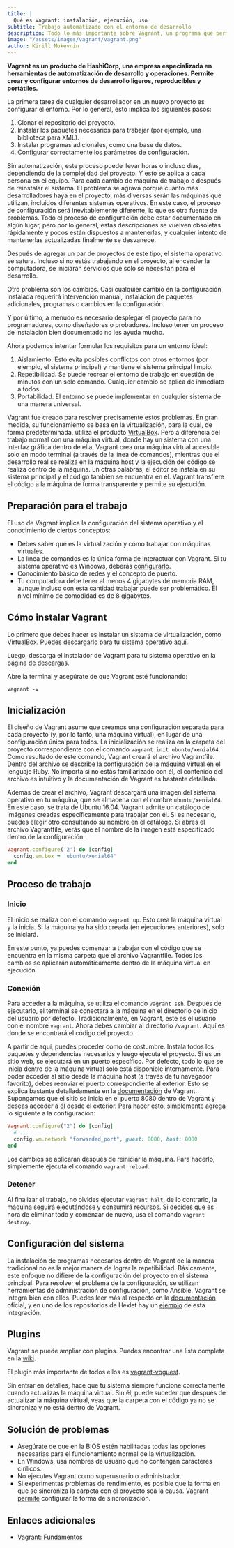 ```yaml
---
title: |
  Qué es Vagrant: instalación, ejecución, uso
subtitle: Trabajo automatizado con el entorno de desarrollo
description: Todo lo más importante sobre Vagrant, un programa que permite crear y configurar entornos de desarrollo ligeros, reproducibles y portátiles
image: "/assets/images/vagrant/vagrant.png"
author: Kirill Mokevnin
---
```


**Vagrant es un producto de HashiCorp, una empresa especializada en herramientas de automatización de desarrollo y operaciones. Permite crear y configurar entornos de desarrollo ligeros, reproducibles y portátiles.**

La primera tarea de cualquier desarrollador en un nuevo proyecto es configurar el entorno. Por lo general, esto implica los siguientes pasos:

1. Clonar el repositorio del proyecto.
2. Instalar los paquetes necesarios para trabajar (por ejemplo, una biblioteca para XML).
3. Instalar programas adicionales, como una base de datos.
4. Configurar correctamente los parámetros de configuración.

<Banner name="intensive-devops" />

Sin automatización, este proceso puede llevar horas o incluso días, dependiendo de la complejidad del proyecto. Y esto se aplica a cada persona en el equipo. Para cada cambio de máquina de trabajo o después de reinstalar el sistema. El problema se agrava porque cuanto más desarrolladores haya en el proyecto, más diversas serán las máquinas que utilizan, incluidos diferentes sistemas operativos. En este caso, el proceso de configuración será inevitablemente diferente, lo que es otra fuente de problemas. Todo el proceso de configuración debe estar documentado en algún lugar, pero por lo general, estas descripciones se vuelven obsoletas rápidamente y pocos están dispuestos a mantenerlas, y cualquier intento de mantenerlas actualizadas finalmente se desvanece.

Después de agregar un par de proyectos de este tipo, el sistema operativo se satura. Incluso si no estás trabajando en el proyecto, al encender la computadora, se iniciarán servicios que solo se necesitan para el desarrollo.

Otro problema son los cambios. Casi cualquier cambio en la configuración instalada requerirá intervención manual, instalación de paquetes adicionales, programas o cambios en la configuración.

Y por último, a menudo es necesario desplegar el proyecto para no programadores, como diseñadores o probadores. Incluso tener un proceso de instalación bien documentado no les ayuda mucho.

Ahora podemos intentar formular los requisitos para un entorno ideal:

1. Aislamiento. Esto evita posibles conflictos con otros entornos (por ejemplo, el sistema principal) y mantiene el sistema principal limpio.
2. Repetibilidad. Se puede recrear el entorno de trabajo en cuestión de minutos con un solo comando. Cualquier cambio se aplica de inmediato a todos.
3. Portabilidad. El entorno se puede implementar en cualquier sistema de una manera universal.

Vagrant fue creado para resolver precisamente estos problemas. En gran medida, su funcionamiento se basa en la virtualización, para la cual, de forma predeterminada, utiliza el producto [VirtualBox](https://www.virtualbox.org/). Pero a diferencia del trabajo normal con una máquina virtual, donde hay un sistema con una interfaz gráfica dentro de ella, Vagrant crea una máquina virtual accesible solo en modo terminal (a través de la línea de comandos), mientras que el desarrollo real se realiza en la máquina host y la ejecución del código se realiza dentro de la máquina. En otras palabras, el editor se instala en su sistema principal y el código también se encuentra en él. Vagrant transfiere el código a la máquina de forma transparente y permite su ejecución.

## Preparación para el trabajo

El uso de Vagrant implica la configuración del sistema operativo y el conocimiento de ciertos conceptos:

* Debes saber qué es la virtualización y cómo trabajar con máquinas virtuales.
* La línea de comandos es la única forma de interactuar con Vagrant. Si tu sistema operativo es Windows, deberás [configurarlo](https://learn.microsoft.com/es-es/windows/wsl/install).
* Conocimiento básico de redes y el concepto de puerto.
* Tu computadora debe tener al menos 4 gigabytes de memoria RAM, aunque incluso con esta cantidad trabajar puede ser problemático. El nivel mínimo de comodidad es de 8 gigabytes.

## Cómo instalar Vagrant

Lo primero que debes hacer es instalar un sistema de virtualización, como VirtualBox. Puedes descargarlo para tu sistema operativo [aquí](https://www.virtualbox.org/wiki/Downloads).

Luego, descarga el instalador de Vagrant para tu sistema operativo en la página de [descargas](https://www.vagrantup.com/downloads.html).

Abre la terminal y asegúrate de que Vagrant esté funcionando:

```shell
vagrant -v
```

## Inicialización

El diseño de Vagrant asume que creamos una configuración separada para cada proyecto (y, por lo tanto, una máquina virtual), en lugar de una configuración única para todos. La inicialización se realiza en la carpeta del proyecto correspondiente con el comando `vagrant init ubuntu/xenial64`. Como resultado de este comando, Vagrant creará el archivo Vagrantfile. Dentro del archivo se describe la configuración de la máquina virtual en el lenguaje Ruby. No importa si no estás familiarizado con él, el contenido del archivo es intuitivo y la documentación de Vagrant es bastante detallada.

Además de crear el archivo, Vagrant descargará una imagen del sistema operativo en tu máquina, que se almacena con el nombre `ubuntu/xenial64`. En este caso, se trata de Ubuntu 16.04. Vagrant admite un catálogo de imágenes creadas específicamente para trabajar con él. Si es necesario, puedes elegir otro consultando su nombre en el [catálogo](https://app.vagrantup.com/boxes/search). Si abres el archivo Vagrantfile, verás que el nombre de la imagen está especificado dentro de la configuración:

```ruby
Vagrant.configure('2') do |config|
  config.vm.box = 'ubuntu/xenial64'
end
```

## Proceso de trabajo

### Inicio

El inicio se realiza con el comando `vagrant up`. Esto crea la máquina virtual y la inicia. Si la máquina ya ha sido creada (en ejecuciones anteriores), solo se iniciará.

En este punto, ya puedes comenzar a trabajar con el código que se encuentra en la misma carpeta que el archivo Vagrantfile. Todos los cambios se aplicarán automáticamente dentro de la máquina virtual en ejecución.

### Conexión

Para acceder a la máquina, se utiliza el comando `vagrant ssh`. Después de ejecutarlo, el terminal se conectará a la máquina en el directorio de inicio del usuario por defecto. Tradicionalmente, en Vagrant, este es el usuario con el nombre `vagrant`. Ahora debes cambiar al directorio `/vagrant`. Aquí es donde se encontrará el código del proyecto.

A partir de aquí, puedes proceder como de costumbre. Instala todos los paquetes y dependencias necesarios y luego ejecuta el proyecto. Si es un sitio web, se ejecutará en un puerto específico. Por defecto, todo lo que se inicia dentro de la máquina virtual solo está disponible internamente. Para poder acceder al sitio desde la máquina host (a través de tu navegador favorito), debes reenviar el puerto correspondiente al exterior. Esto se explica bastante detalladamente en la [documentación](https://www.vagrantup.com/docs/networking/basic_usage.html) de Vagrant. Supongamos que el sitio se inicia en el puerto 8080 dentro de Vagrant y deseas acceder a él desde el exterior. Para hacer esto, simplemente agrega lo siguiente a la configuración:

```ruby
Vagrant.configure("2") do |config|
  # ...
  config.vm.network "forwarded_port", guest: 8080, host: 8080
end
```

Los cambios se aplicarán después de reiniciar la máquina. Para hacerlo, simplemente ejecuta el comando `vagrant reload`.

### Detener

Al finalizar el trabajo, no olvides ejecutar `vagrant halt`, de lo contrario, la máquina seguirá ejecutándose y consumirá recursos. Si decides que es hora de eliminar todo y comenzar de nuevo, usa el comando `vagrant destroy`.

## Configuración del sistema

La instalación de programas necesarios dentro de Vagrant de la manera tradicional no es la mejor manera de lograr la repetibilidad. Básicamente, este enfoque no difiere de la configuración del proyecto en el sistema principal. Para resolver el problema de la configuración, se utilizan herramientas de administración de configuración, como Ansible. Vagrant se integra bien con ellos. Puedes leer más al respecto en la [documentación](https://www.vagrantup.com/docs/provisioning/) oficial, y en uno de los repositorios de Hexlet hay un [ejemplo](https://github.com/hexlet-boilerplates/vagrant-ansible) de esta integración.

## Plugins

Vagrant se puede ampliar con plugins. Puedes encontrar una lista completa en la [wiki](https://github.com/hashicorp/vagrant/wiki/Available-Vagrant-Plugins).

El plugin más importante de todos ellos es [vagrant-vbguest](https://github.com/dotless-de/vagrant-vbguest).

Sin entrar en detalles, hace que tu sistema siempre funcione correctamente cuando actualizas la máquina virtual. Sin él, puede suceder que después de actualizar la máquina virtual, veas que la carpeta con el código ya no se sincroniza y no está dentro de Vagrant.

## Solución de problemas

* Asegúrate de que en la BIOS estén habilitadas todas las opciones necesarias para el funcionamiento normal de la virtualización.
* En Windows, usa nombres de usuario que no contengan caracteres cirílicos.
* No ejecutes Vagrant como superusuario o administrador.
* Si experimentas problemas de rendimiento, es posible que la forma en que se sincroniza la carpeta con el proyecto sea la causa. Vagrant [permite](https://www.vagrantup.com/docs/synced-folders/) configurar la forma de sincronización.

## Enlaces adicionales

* [Vagrant: Fundamentos](https://codica.la/cursos/vagrant-basics)
